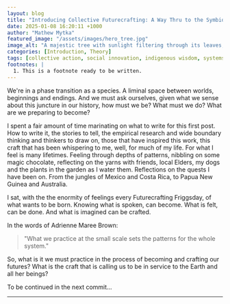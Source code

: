 ```yaml
---
layout: blog
title: "Introducing Collective Futurecrafting: A Way Thru to the Symbiocene"
date: 2025-01-08 16:20:11 +1000
author: "Mathew Mytka"
featured_image: "/assets/images/hero_tree.jpg"
image_alt: "A majestic tree with sunlight filtering through its leaves, symbolizing growth and interconnection"
categories: [Introduction, Theory]
tags: [collective action, social innovation, indigenous wisdom, systems thinking]
footnotes: |
  1. This is a footnote ready to be written.
---
```


We're in a phase transition as a species. A liminal space between worlds, beginnings and endings. And we must ask ourselves, given what we sense about this juncture in our history, how must we be? What must we do? What are we preparing to become?

I spent a fair amount of time marinating on what to write for this first post. How to write it, the stories to tell, the empirical research and wide boundary thinking and thinkers to draw on, those that have inspired this work, this craft that has been whispering to me, well, for much of my life. For what I feel is many lifetimes. Feeling through depths of patterns, nibbling on some magic chocolate, reflecting on the yarns with friends, local Elders, my dogs and the plants in the garden as I water them. Reflections on the quests I have been on. From the jungles of Mexico and Costa Rica, to Papua New Guinea and Australia. 

I sat, with the the enormity of feelings every Futurecrafting Friggsday, of what wants to be born. Knowing what is spoken, can become. What is felt, can be done. And what is imagined can be crafted.

In the words of Adrienne Maree Brown:
> "What we practice at the small scale sets the patterns for the whole system."

So, what is it we must practice in the process of becoming and crafting our futures? What is the craft that is calling us to be in service to the Earth and all her beings?

To be continued in the next commit...

---